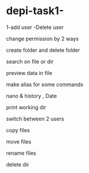 # depi-task1-
1-add user
-Delete user
 
change permission by 2 ways 
 
create folder and delete folder 
 
search on file or dir 
 
 
preview data in file 
 
make alias for some commands 
 
nano & history , Date 
 
print working dir
 
switch between 2 users 
 
copy files 
 
move files 
 
rename files 
 
delete dir
